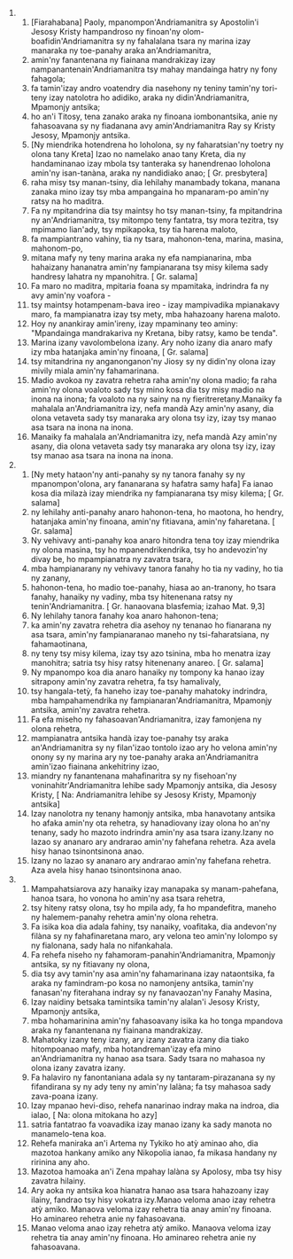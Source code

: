 <ol>
  <li>
    <ol>
      <li>[Fiarahabana] Paoly, mpanompon'Andriamanitra sy Apostolin'i Jesosy Kristy hampandroso ny finoan'ny olom-boafidin'Andriamanitra sy ny fahalalana tsara ny marina izay manaraka ny toe-panahy araka an'Andriamanitra,</li>
      <li>amin'ny fanantenana ny fiainana mandrakizay izay nampanantenain'Andriamanitra tsy mahay mandainga hatry ny fony fahagola;</li>
      <li>fa tamin'izay andro voatendry dia nasehony ny teniny tamin'ny tori-teny izay natolotra ho adidiko, araka ny didin'Andriamanitra, Mpamonjy antsika;</li>
      <li>ho an'i Titosy, tena zanako araka ny finoana iombonantsika, anie ny fahasoavana sy ny fiadanana avy amin'Andriamanitra Ray sy Kristy Jesosy, Mpamonjy antsika.</li>
      <li>[Ny miendrika hotendrena ho loholona, sy ny faharatsian'ny toetry ny olona tany Kreta] Izao no namelako anao tany Kreta, dia ny handaminanao izay mbola tsy tanteraka sy hanendrenao loholona amin'ny isan-tanàna, araka ny nandidiako anao; [ Gr. presbytera]</li>
      <li>raha misy tsy manan-tsiny, dia lehilahy manambady tokana, manana zanaka mino izay tsy mba ampangaina ho mpanaram-po amin'ny ratsy na ho maditra.</li>
      <li>Fa ny mpitandrina dia tsy maintsy ho tsy manan-tsiny, fa mpitandrina ny an'Andriamanitra, tsy mitompo teny fantatra, tsy mora tezitra, tsy mpimamo lian'ady, tsy mpikapoka, tsy tia harena maloto,</li>
      <li>fa mampiantrano vahiny, tia ny tsara, mahonon-tena, marina, masina, mahonom-po,</li>
      <li>mitana mafy ny teny marina araka ny efa nampianarina, mba hahaizany hananatra amin'ny fampianarana tsy misy kilema sady handresy lahatra ny mpanohitra. [ Gr. salama]</li>
      <li>Fa maro no maditra, mpitaria foana sy mpamitaka, indrindra fa ny avy amin'ny voafora -</li>
      <li>tsy maintsy hotampenam-bava ireo - izay mampivadika mpianakavy maro, fa mampianatra izay tsy mety, mba hahazoany harena maloto.</li>
      <li>Hoy ny anankiray amin'ireny, izay mpaminany teo aminy: "Mpandainga mandrakariva ny Kretana, biby ratsy, kamo be tenda".</li>
      <li>Marina izany vavolombelona izany. Ary noho izany dia anaro mafy izy mba hatanjaka amin'ny finoana, [ Gr. salama]</li>
      <li>tsy mitandrina ny anganonganon'ny Jiosy sy ny didin'ny olona izay mivily miala amin'ny fahamarinana.</li>
      <li>Madio avokoa ny zavatra rehetra raha amin'ny olona madio; fa raha amin'ny olona voaloto sady tsy mino kosa dia tsy misy madio na inona na inona; fa voaloto na ny sainy na ny fieritreretany.Manaiky fa mahalala an'Andriamanitra izy, nefa mandà Azy amin'ny asany, dia olona vetaveta sady tsy manaraka ary olona tsy izy, izay tsy manao asa tsara na inona na inona.</li>
      <li>Manaiky fa mahalala an'Andriamanitra izy, nefa mandà Azy amin'ny asany, dia olona vetaveta sady tsy manaraka ary olona tsy izy, izay tsy manao asa tsara na inona na inona.</li>
    </ol>
  </li>
  <li>
    <ol>
      <li>[Ny mety hataon'ny anti-panahy sy ny tanora fanahy sy ny mpanompon'olona, ary fananarana sy hafatra samy hafa] Fa ianao kosa dia milazà izay miendrika ny fampianarana tsy misy kilema; [ Gr. salama]</li>
      <li>ny lehilahy anti-panahy anaro hahonon-tena, ho maotona, ho hendry, hatanjaka amin'ny finoana, amin'ny fitiavana, amin'ny faharetana. [ Gr. salama]</li>
      <li>Ny vehivavy anti-panahy koa anaro hitondra tena toy izay miendrika ny olona masina, tsy ho mpanendrikendrika, tsy ho andevozin'ny divay be, ho mpampianatra ny zavatra tsara,</li>
      <li>mba hampianarany ny vehivavy tanora fanahy ho tia ny vadiny, ho tia ny zanany,</li>
      <li>hahonon-tena, ho madio toe-panahy, hiasa ao an-tranony, ho tsara fanahy, hanaiky ny vadiny, mba tsy hitenenana ratsy ny tenin'Andriamanitra. [ Gr. hanaovana blasfemia; izahao Mat. 9,3]</li>
      <li>Ny lehilahy tanora fanahy koa anaro hahonon-tena;</li>
      <li>ka amin'ny zavatra rehetra dia asehoy ny tenanao ho fianarana ny asa tsara, amin'ny fampianaranao maneho ny tsi-faharatsiana, ny fahamaotinana,</li>
      <li>ny teny tsy misy kilema, izay tsy azo tsinina, mba ho menatra izay manohitra; satria tsy hisy ratsy hitenenany anareo. [ Gr. salama]</li>
      <li>Ny mpanompo koa dia anaro hanaiky ny tompony ka hanao izay sitrapony amin'ny zavatra rehetra, fa tsy hamalivaly,</li>
      <li>tsy hangala-tetỳ, fa haneho izay toe-panahy mahatoky indrindra, mba hampahamendrika ny fampianaran'Andriamanitra, Mpamonjy antsika, amin'ny zavatra rehetra.</li>
      <li>Fa efa miseho ny fahasoavan'Andriamanitra, izay famonjena ny olona rehetra,</li>
      <li>mampianatra antsika handà izay toe-panahy tsy araka an'Andriamanitra sy ny filan'izao tontolo izao ary ho velona amin'ny onony sy ny marina ary ny toe-panahy araka an'Andriamanitra amin'izao fiainana ankehitriny izao,</li>
      <li>miandry ny fanantenana mahafinaritra sy ny fisehoan'ny voninahitr'Andriamanitra lehibe sady Mpamonjy antsika, dia Jesosy Kristy, [ Na: Andriamanitra lehibe sy Jesosy Kristy, Mpamonjy antsika]</li>
      <li>Izay nanolotra ny tenany hamonjy antsika, mba hanavotany antsika ho afaka amin'ny ota rehetra, sy hanadiovany izay olona ho an'ny tenany, sady ho mazoto indrindra amin'ny asa tsara izany.Izany no lazao sy ananaro ary andrarao amin'ny fahefana rehetra. Aza avela hisy hanao tsinontsinona anao.</li>
      <li>Izany no lazao sy ananaro ary andrarao amin'ny fahefana rehetra. Aza avela hisy hanao tsinontsinona anao.</li>
    </ol>
  </li>
  <li>
    <ol>
      <li>Mampahatsiarova azy hanaiky izay manapaka sy manam-pahefana, hanoa tsara, ho vonona ho amin'ny asa tsara rehetra,</li>
      <li>tsy hiteny ratsy olona, tsy ho mpila ady, fa ho mpandefitra, maneho ny halemem-panahy rehetra amin'ny olona rehetra.</li>
      <li>Fa isika koa dia adala fahiny, tsy nanaiky, voafitaka, dia andevon'ny filàna sy ny fahafinaretana maro, ary velona teo amin'ny lolompo sy ny fialonana, sady hala no nifankahala.</li>
      <li>Fa rehefa niseho ny fahamoram-panahin'Andriamanitra, Mpamonjy antsika, sy ny fitiavany ny olona,</li>
      <li>dia tsy avy tamin'ny asa amin'ny fahamarinana izay nataontsika, fa araka ny famindram-po kosa no namonjeny antsika, tamin'ny fanasan'ny fiterahana indray sy ny fanavaozan'ny Fanahy Masina,</li>
      <li>Izay naidiny betsaka tamintsika tamin'ny alalan'i Jesosy Kristy, Mpamonjy antsika,</li>
      <li>mba hohamarinina amin'ny fahasoavany isika ka ho tonga mpandova araka ny fanantenana ny fiainana mandrakizay.</li>
      <li>Mahatoky izany teny izany, ary izany zavatra izany dia tiako hitompoanao mafy, mba hotandreman'izay efa mino an'Andriamanitra ny hanao asa tsara. Sady tsara no mahasoa ny olona izany zavatra izany.</li>
      <li>Fa halaviro ny fanontaniana adala sy ny tantaram-pirazanana sy ny fifandirana sy ny ady teny ny amin'ny lalàna; fa tsy mahasoa sady zava-poana izany.</li>
      <li>Izay mpanao hevi-diso, rehefa nanarinao indray maka na indroa, dia ialao, [ Na: olona mitokana ho azy]</li>
      <li>satria fantatrao fa voavadika izay manao izany ka sady manota no manamelo-tena koa.</li>
      <li>Rehefa maniraka an'i Artema ny Tykiko ho atỳ aminao aho, dia mazotoa hankany amiko any Nikopolia ianao, fa mikasa handany ny ririnina any aho.</li>
      <li>Mazotoa hamoaka an'i Zena mpahay lalàna sy Apolosy, mba tsy hisy zavatra hilainy.</li>
      <li>Ary aoka ny antsika koa hianatra hanao asa tsara hahazoany izay ilainy, fandrao tsy hisy vokatra izy.Manao veloma anao izay rehetra atỳ amiko. Manaova veloma izay rehetra tia anay amin'ny finoana. Ho aminareo rehetra anie ny fahasoavana.</li>
      <li>Manao veloma anao izay rehetra atỳ amiko. Manaova veloma izay rehetra tia anay amin'ny finoana. Ho aminareo rehetra anie ny fahasoavana.</li>
    </ol>
  </li>
</ol>